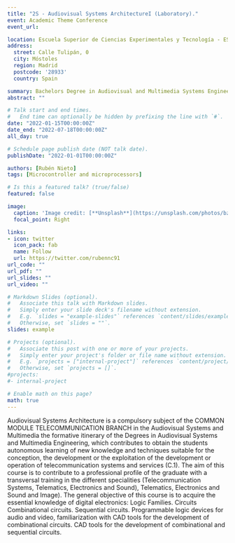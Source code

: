 ```yaml
---
title: "2S - Audiovisual Systems ArchitectureI (Laboratory)."
event: Academic Theme Conference
event_url: 

location: Escuela Superior de Ciencias Experimentales y Tecnología - ESCET URJC
address:
  street: Calle Tulipán, 0
  city: Móstoles
  region: Madrid
  postcode: '28933'
  country: Spain

summary: Bachelors Degree in Audiovisual and Multimedia Systems Engineering.
abstract: ""

# Talk start and end times.
#   End time can optionally be hidden by prefixing the line with `#`.
date: "2022-01-15T00:00:00Z"
date_end: "2022-07-18T00:00:00Z"
all_day: true

# Schedule page publish date (NOT talk date).
publishDate: "2022-01-01T00:00:00Z"

authors: [Rubén Nieto]
tags: [Microcontroller and microprocessors]

# Is this a featured talk? (true/false)
featured: false

image:
  caption: 'Image credit: [**Unsplash**](https://unsplash.com/photos/bzdhc5b3Bxs)'
  focal_point: Right

links:
- icon: twitter
  icon_pack: fab
  name: Follow
  url: https://twitter.com/rubennc91
url_code: ""
url_pdf: ""
url_slides: ""
url_video: ""

# Markdown Slides (optional).
#   Associate this talk with Markdown slides.
#   Simply enter your slide deck's filename without extension.
#   E.g. `slides = "example-slides"` references `content/slides/example-slides.md`.
#   Otherwise, set `slides = ""`.
slides: example

# Projects (optional).
#   Associate this post with one or more of your projects.
#   Simply enter your project's folder or file name without extension.
#   E.g. `projects = ["internal-project"]` references `content/project/deep-learning/index.md`.
#   Otherwise, set `projects = []`.
#projects:
#- internal-project

# Enable math on this page?
math: true
---
```


Audiovisual Systems Architecture is a compulsory subject of the COMMON MODULE TELECOMMUNICATION BRANCH in the Audiovisual Systems and Multimedia the formative itinerary of the Degrees in Audiovisual Systems and Multimedia Engineering, which contributes to obtain the students autonomous learning of new knowledge and techniques suitable for the conception, the development or the exploitation of the development or operation of telecommunication systems and services (C.1). The aim of this course is to contribute to a professional profile of the graduate with a transversal training in the different specialities (Telecommunication Systems, Telematics, Electronics and Sound), Telematics, Electronics and Sound and Image). The general objective of this course is to acquire the essential knowledge of digital electronics: Logic Families. Circuits Combinational circuits. Sequential circuits. Programmable logic devices for audio and video, familiarization with CAD tools for the development of combinational circuits. CAD tools for the development of combinational and sequential circuits.